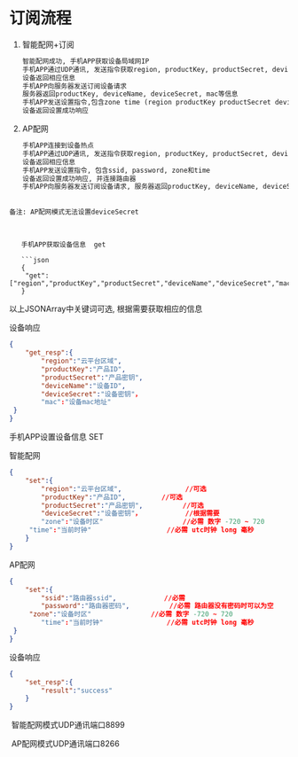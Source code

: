 # 订阅流程

1. 智能配网+订阅

   ```xml
   智能配网成功, 手机APP获取设备局域网IP
   手机APP通过UDP通讯, 发送指令获取region, productKey, productSecret, deviceName, deviceSecret, mac等信息
   设备返回相应信息
   手机APP向服务器发送订阅设备请求
   服务器返回productKey, deviceName, deviceSecret, mac等信息
   手机APP发送设置指令,包含zone time (region productKey productSecret deviceSecret 可选)
   设备返回设置成功响应
   ```

2. AP配网

   ```xml
   手机APP连接到设备热点
   手机APP通过UDP通讯, 发送指令获取region, productKey, productSecret, deviceName, deviceSecret, mac等信息
   设备返回相应信息
   手机APP发送设置指令, 包含ssid, password, zone和time
   设备返回设置成功响应, 并连接路由器
   手机APP向服务器发送订阅设备请求, 服务器返回productKey, deviceName, deviceSecret, mac
```
   
备注: AP配网模式无法设置deviceSecret
   

   
   手机APP获取设备信息	get
   
   ```json
   {
    "get":["region","productKey","productSecret","deviceName","deviceSecret","mac"]
   }
```
   
以上JSONArray中关键词可选, 根据需要获取相应的信息
   
   设备响应
   
   ```json
   {
       "get_resp":{
           "region":"云平台区域",
           "productKey":"产品ID",
           "productSecret":"产品密钥",
           "deviceName":"设备ID",
           "deviceSecret":"设备密钥"，
           "mac":"设备mac地址"
    }
   }
```
   

   
手机APP设置设备信息	SET
   
   智能配网
   
   ```json
   {
       "set":{
           "region":"云平台区域",				//可选
           "productKey":"产品ID",			//可选
           "productSecret":"产品密钥",			//可选
           "deviceSecret":"设备密钥"，			//根据需要
           "zone":"设备时区"					//必需 数字 -720 ~ 720 
        "time":"当前时钟"					//必需 utc时钟 long 毫秒
       }
}
   ```
   
   AP配网
   
   ```json
   {
       "set":{
           "ssid":"路由器ssid",			//必需	
           "password":"路由器密码",			//必需 路由器没有密码时可以为空
        "zone":"设备时区"				//必需 数字 -720 ~ 720 
           "time":"当前时钟"				//必需 utc时钟 long 毫秒
    }
   }
   ```
   
   设备响应
   
   ```json
   {
       "set_resp":{
           "result":"success"
       }
   }
   ```



​	智能配网模式UDP通讯端口8899

​	AP配网模式UDP通讯端口8266